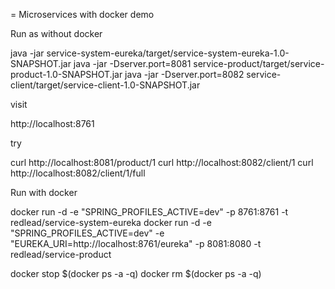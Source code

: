 = Microservices with docker demo


Run as without docker

java -jar service-system-eureka/target/service-system-eureka-1.0-SNAPSHOT.jar
java -jar -Dserver.port=8081 service-product/target/service-product-1.0-SNAPSHOT.jar
java -jar -Dserver.port=8082 service-client/target/service-client-1.0-SNAPSHOT.jar

visit

http://localhost:8761

try

curl http://localhost:8081/product/1
curl http://localhost:8082/client/1
curl http://localhost:8082/client/1/full

Run with docker

docker run -d -e "SPRING_PROFILES_ACTIVE=dev" -p 8761:8761 -t redlead/service-system-eureka
docker run -d -e "SPRING_PROFILES_ACTIVE=dev" -e "EUREKA_URI=http://localhost:8761/eureka" -p 8081:8080 -t redlead/service-product


docker stop $(docker ps -a -q)
docker rm $(docker ps -a -q)